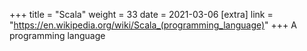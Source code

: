 +++
title = "Scala"
weight = 33
date = 2021-03-06
[extra]
link = "https://en.wikipedia.org/wiki/Scala_(programming_language)"
+++
A programming language

